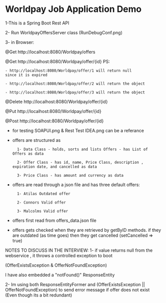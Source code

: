 # Worldpay Job Application Demo 
1-This is a Spring Boot Rest API

2- Run WorldpayOffersServer class
(RunDebugConf.png)

3- in Browser:

@Get
http://localhost:8080/Worldpay/offers

@Get
http://localhost:8080/Worldpay/offer/{id}
PS:
	
	- http://localhost:8080/Worldpay/offer/1 will return null 
	since it is expired

	- http://localhost:8080/Worldpay/offer/2 will return the object

	- http://localhost:8080/Worldpay/offer/3 will return the object

@Delete
http://localhost:8080/Worldpay/offer/{id}

@Put
http://localhost:8080/Worldpay/offer/{id}

@Post
http://localhost:8080/Worldpay/offer/{id}
- for testing SOAPUI.png & Rest Test IDEA.png can be a referance

- offers are structured as
        
        1- Data Class - holds, sorts and lists Offers - has List of Offers as data
        
        2- Offer Class - has id, name, Price Class, description , expiration date, and cancelled as data
        
        3- Price Class - has amount and currency as data

- offers are read through a json file and has three default offers:

		1- Atilas Outdated offer
		
		2- Connors Valid offer
		
		3- Malcolms Valid offer


- offers first read from offers_data.json file 

- offers gets checked when they are retrieved by getByID methods.
if they are outdated (as time goes) then they get cancelled 
(setCancelled => true)




NOTES TO DISCUSS IN THE INTERVIEW:
1- if value returns null from the webservice ,
it throws a controlled exception to boot

(OfferExistsException & OfferNotFoundException)

I  have also embedded a "notFound()" ResponseEntity 

2- Im using both ResponseEntityFormer and
 (OfferExistsException || OfferNotFoundException) to send error message 
 if offer does not exist (Even though its a bit redundant)

